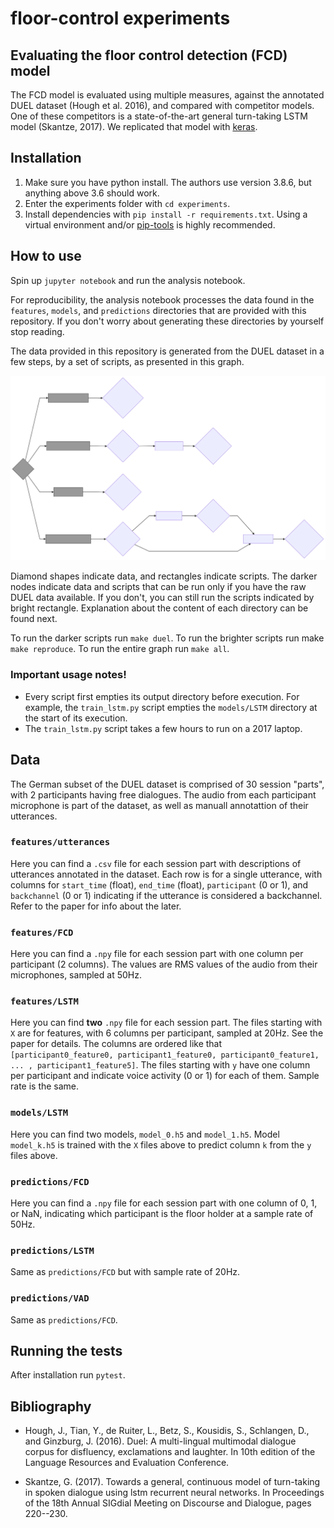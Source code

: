 # floor-control experiments

## Evaluating the floor control detection (FCD) model

The FCD model is evaluated using multiple measures, against the annotated DUEL dataset (Hough et al. 2016), and compared with competitor models.
One of these competitors is a state-of-the-art general turn-taking LSTM model (Skantze, 2017).
We replicated that model with [keras](https://keras.io/).

## Installation

1. Make sure you have python install. The authors use version 3.8.6, but anything above 3.6 should work.
1. Enter the experiments folder with `cd experiments`.
1. Install dependencies with ``pip install -r requirements.txt``. Using a virtual environment and/or [pip-tools](https://github.com/jazzband/pip-tools) is highly recommended.

## How to use

Spin up `jupyter notebook` and run the analysis notebook.

For reproducibility, the analysis notebook processes the data found in the `features`, `models`, and `predictions` directories that are provided with this repository. If you don't worry about generating these directories by yourself stop reading.

The data provided in this repository is generated from the DUEL dataset in a few steps, by a set of scripts, as presented in this graph.

![](graphics/pipeline_graph.svg)

Diamond shapes indicate data, and rectangles indicate scripts. The darker nodes indicate data and scripts that can be run only if you have the raw DUEL data available. If you don't, you can still run the scripts indicated by bright rectangle. Explanation about the content of each directory can be found next.

To run the darker scripts run `make duel`. To run the brighter scripts run make `make reproduce`. To run the entire graph run `make all`.

### Important usage notes!

- Every script first empties its output directory before execution. For example, the `train_lstm.py` script empties the `models/LSTM` directory at the start of its execution.
- The `train_lstm.py` script takes a few hours to run on a 2017 laptop.

## Data

The German subset of the DUEL dataset is comprised of 30 session "parts", with 2 participants having free dialogues. The audio from each participant microphone is part of the dataset, as well as manuall annotattion of their utterances.

### `features/utterances`

Here you can find a `.csv` file for each session part with descriptions of utterances annotated in the dataset. Each row is for a single utterance, with columns for `start_time` (float), `end_time` (float), `participant` (0 or 1), and `backchannel` (0 or 1) indicating if the utterance is considered a backchannel. Refer to the paper for info about the later.

### `features/FCD`

Here you can find a `.npy` file for each session part with one column per participant (2 columns). The values are RMS values of the audio from their microphones, sampled at 50Hz.

### `features/LSTM`

Here you can find **two** `.npy` file for each session part. The files starting with `X` are for features, with 6 columns per participant, sampled at 20Hz. See the paper for details. The columns are ordered like that `[participant0_feature0, participant1_feature0, participant0_feature1, ... , participant1_feature5]`. The files starting with `y` have one column per participant and indicate voice activity (0 or 1) for each of them. Sample rate is the same.

### `models/LSTM`

Here you can find two models, `model_0.h5` and `model_1.h5`. Model `model_k.h5` is trained with the `X` files above to predict column `k` from the `y` files above.

### `predictions/FCD`

Here you can find a `.npy` file for each session part with one column of 0, 1, or NaN, indicating which participant is the floor holder at a sample rate of 50Hz.

### `predictions/LSTM`

Same as `predictions/FCD` but with sample rate of 20Hz.

### `predictions/VAD`

Same as `predictions/FCD`.

## Running the tests

After installation run `pytest`.

## Bibliography

- Hough, J., Tian, Y., de Ruiter, L., Betz, S., Kousidis, S., Schlangen, D., and Ginzburg, J. (2016). Duel: A multi-lingual multimodal dialogue corpus for disfluency, exclamations and laughter. In 10th edition of the Language Resources and Evaluation Conference.

- Skantze, G. (2017). Towards a general, continuous model of turn-taking in spoken dialogue using lstm recurrent neural networks. In Proceedings of the 18th Annual SIGdial Meeting on Discourse and Dialogue, pages 220--230.
